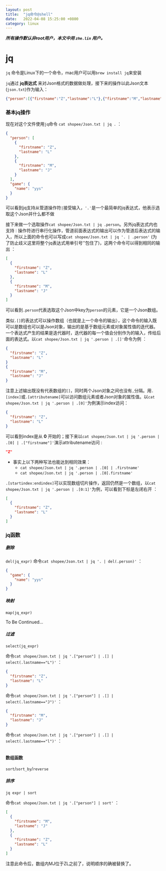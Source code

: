 ```yaml
---
layout: post
title:  "jq命令@shell"
date:   2022-04-08 15:25:00 +0800
category: linux
---
```

***所有操作默认非root用户，本文中用 `zhe.lin` 用户。***

# jq

`jq` 命令是Linux下的一个命令，mac用户可以用`brew install jq`来安装

`jq`通过 **jq表达式** 来对Json格式的数据做处理，接下来的操作以此Json文本(`json.txt`)作为输入：

```json
{"person":[{"firstname":"Z","lastname":"L"},{"firstname":"M","lastname":"J"}],"game":{"name":"yys"}}
```

### 基本jq操作

现在对这个文件使用`jq`命令 `cat shopee/Json.txt | jq .` ：

```json
{
  "person": [
    {
      "firstname": "Z",
      "lastname": "L"
    },
    {
      "firstname": "M",
      "lastname": "J"
    }
  ],
  "game": {
    "name": "yys"
  }
}
```
可以看到jq支持从管道操作符`|`接受输入，`'.'`是一个最简单的jq表达式，他表示选取这个Json并什么都不做

接下来做一个选取操作`cat shopee/Json.txt | jq .person`。另外jq表达式内也支持`｜`操作符进行串行化操作，管道前面表达式的输出可以作为管道后表达式的输入，所以上面的命令也可以写成`cat shopee/Json.txt | jq '. | .person'` (为了防止歧义这里将整个jq表达式用单引号''包住了)，这两个命令可以得到相同的输出 ：
```json
[
  {
    "firstname": "Z",
    "lastname": "L"
  },
  {
    "firstname": "M",
    "lastname": "J"
  }
]
```
可以看到`.person`代表选取这个Json中key为`person`的元素，它是一个Json数组。

类似`.[]`的表达式可以操作数组（也就是上一个命令的输出），这个命令的输入既可以是数组也可以是Json对象，输出的是基于数组元素或对象属性值的迭代器。一个表达式产生的结果是迭代器时，迭代器的每一个值会分别作为的输入，传给后面的表达式。以`cat shopee/Json.txt | jq '.person | .[]'`命令为例 ：
```json
{
  "firstname": "Z",
  "lastname": "L"
}
{
  "firstname": "M",
  "lastname": "J"
}
```
注意上述输出既没有代表数组的`[]`，同时两个Json对象之间也没有`,`分隔。用`.[index]`或`.[attributename]`可以访问数组元素或者Json对象的属性值。以`cat shopee/Json.txt | jq '.person | .[0]'`为例演示index访问：
```json
{
  "firstname": "Z",
  "lastname": "L"
}
```
可以看到index是从 **0** 开始的；接下来以`cat shopee/Json.txt | jq '.person | .[0] | .["firstname"]'`演示attributename访问 :
```json
"Z"
```
- 事实上以下两种写法也能达到相同效果：
    - `cat shopee/Json.txt | jq '.person | .[0] | .firstname'`
    - `cat shopee/Json.txt | jq '.person | .[0].firstname'`

`.[startindex:endindex]`可以实现数组切片操作，返回仍然是一个数组，以`cat shopee/Json.txt | jq '.person | .[0:1]'`为例，可以看到下标是左闭右开 ：
```json
[
  {
    "firstname": "Z",
    "lastname": "L"
  }
]
```

### jq函数

##### 删除
`del(jq_expr)`
命令`cat shopee/Json.txt | jq '. | del(.person)'` ：
```json
{
  "game": {
    "name": "yys"
  }
}
```

##### 映射
`map(jq_expr)`

To Be Continued...

##### 过滤
`select(jq_expr)`

命令`cat shopee/Json.txt | jq '.["person"] | .[] | select(.lastname=="L")'` ：
```json
{
  "firstname": "Z",
  "lastname": "L"
}
```
命令`cat shopee/Json.txt | jq '.["person"] | .[] | select(.lastname=="J")'` ：
```json
{
  "firstname": "M",
  "lastname": "J"
}
```
命令`cat shopee/Json.txt | jq '.["person"] | .[] | select(.lastname=="l")'` ：
```json

```
#### 数组函数
`sort`/`sort_by`/`reverse`
##### 排序
`jq expr | sort`

命令`cat shopee/Json.txt | jq '.["person"] | sort'` ：
```json
[
  {
    "firstname": "M",
    "lastname": "J"
  },
  {
    "firstname": "Z",
    "lastname": "L"
  }
]
```
注意此命令后，数组内MJ位于ZL之前了，说明顺序的确被替换了。